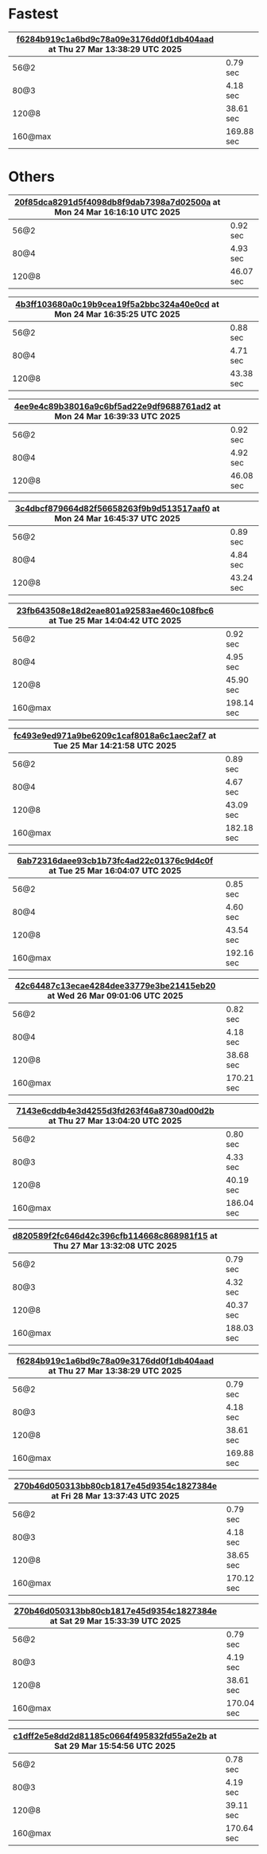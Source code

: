 # Fastest


| [f6284b919c1a6bd9c78a09e3176dd0f1db404aad](https://github.com/keizertje/curling_sequences_zig/commit/f6284b919c1a6bd9c78a09e3176dd0f1db404aad) at Thu 27 Mar 13:38:29 UTC 2025 | |
|-|-|
| 56@2 | 0.79 sec |
| 80@3 | 4.18 sec |
| 120@8 | 38.61 sec |
| 160@max | 169.88 sec |

# Others

| [20f85dca8291d5f4098db8f9dab7398a7d02500a](https://github.com/keizertje/curling_sequences_zig/commit/20f85dca8291d5f4098db8f9dab7398a7d02500a) at Mon 24 Mar 16:16:10 UTC 2025 | |
|-|-|
| 56@2 | 0.92 sec |
| 80@4 | 4.93 sec |
| 120@8 | 46.07 sec |


| [4b3ff103680a0c19b9cea19f5a2bbc324a40e0cd](https://github.com/keizertje/curling_sequences_zig/commit/4b3ff103680a0c19b9cea19f5a2bbc324a40e0cd) at Mon 24 Mar 16:35:25 UTC 2025 | |
|-|-|
| 56@2 | 0.88 sec |
| 80@4 | 4.71 sec |
| 120@8 | 43.38 sec |


| [4ee9e4c89b38016a9c6bf5ad22e9df9688761ad2](https://github.com/keizertje/curling_sequences_zig/commit/4ee9e4c89b38016a9c6bf5ad22e9df9688761ad2) at Mon 24 Mar 16:39:33 UTC 2025 | |
|-|-|
| 56@2 | 0.92 sec |
| 80@4 | 4.92 sec |
| 120@8 | 46.08 sec |


| [3c4dbcf879664d82f56658263f9b9d513517aaf0](https://github.com/keizertje/curling_sequences_zig/commit/3c4dbcf879664d82f56658263f9b9d513517aaf0) at Mon 24 Mar 16:45:37 UTC 2025 | |
|-|-|
| 56@2 | 0.89 sec |
| 80@4 | 4.84 sec |
| 120@8 | 43.24 sec |


| [23fb643508e18d2eae801a92583ae460c108fbc6](https://github.com/keizertje/curling_sequences_zig/commit/23fb643508e18d2eae801a92583ae460c108fbc6) at Tue 25 Mar 14:04:42 UTC 2025 | |
|-|-|
| 56@2 | 0.92 sec |
| 80@4 | 4.95 sec |
| 120@8 | 45.90 sec |
| 160@max | 198.14 sec |


| [fc493e9ed971a9be6209c1caf8018a6c1aec2af7](https://github.com/keizertje/curling_sequences_zig/commit/fc493e9ed971a9be6209c1caf8018a6c1aec2af7) at Tue 25 Mar 14:21:58 UTC 2025 | |
|-|-|
| 56@2 | 0.89 sec |
| 80@4 | 4.67 sec |
| 120@8 | 43.09 sec |
| 160@max | 182.18 sec |


| [6ab72316daee93cb1b73fc4ad22c01376c9d4c0f](https://github.com/keizertje/curling_sequences_zig/commit/6ab72316daee93cb1b73fc4ad22c01376c9d4c0f) at Tue 25 Mar 16:04:07 UTC 2025 | |
|-|-|
| 56@2 | 0.85 sec |
| 80@4 | 4.60 sec |
| 120@8 | 43.54 sec |
| 160@max | 192.16 sec |


| [42c64487c13ecae4284dee33779e3be21415eb20](https://github.com/keizertje/curling_sequences_zig/commit/42c64487c13ecae4284dee33779e3be21415eb20) at Wed 26 Mar 09:01:06 UTC 2025 | |
|-|-|
| 56@2 | 0.82 sec |
| 80@4 | 4.18 sec |
| 120@8 | 38.68 sec |
| 160@max | 170.21 sec |


| [7143e6cddb4e3d4255d3fd263f46a8730ad00d2b](https://github.com/keizertje/curling_sequences_zig/commit/7143e6cddb4e3d4255d3fd263f46a8730ad00d2b) at Thu 27 Mar 13:04:20 UTC 2025 | |
|-|-|
| 56@2 | 0.80 sec |
| 80@3 | 4.33 sec |
| 120@8 | 40.19 sec |
| 160@max | 186.04 sec |


| [d820589f2fc646d42c396cfb114668c868981f15](https://github.com/keizertje/curling_sequences_zig/commit/d820589f2fc646d42c396cfb114668c868981f15) at Thu 27 Mar 13:32:08 UTC 2025 | |
|-|-|
| 56@2 | 0.79 sec |
| 80@3 | 4.32 sec |
| 120@8 | 40.37 sec |
| 160@max | 188.03 sec |


| [f6284b919c1a6bd9c78a09e3176dd0f1db404aad](https://github.com/keizertje/curling_sequences_zig/commit/f6284b919c1a6bd9c78a09e3176dd0f1db404aad) at Thu 27 Mar 13:38:29 UTC 2025 | |
|-|-|
| 56@2 | 0.79 sec |
| 80@3 | 4.18 sec |
| 120@8 | 38.61 sec |
| 160@max | 169.88 sec |


| [270b46d050313bb80cb1817e45d9354c1827384e](https://github.com/keizertje/curling_sequences_zig/commit/270b46d050313bb80cb1817e45d9354c1827384e) at Fri 28 Mar 13:37:43 UTC 2025 | |
|-|-|
| 56@2 | 0.79 sec |
| 80@3 | 4.18 sec |
| 120@8 | 38.65 sec |
| 160@max | 170.12 sec |


| [270b46d050313bb80cb1817e45d9354c1827384e](https://github.com/keizertje/curling_sequences_zig/commit/270b46d050313bb80cb1817e45d9354c1827384e) at Sat 29 Mar 15:33:39 UTC 2025 | |
|-|-|
| 56@2 | 0.79 sec |
| 80@3 | 4.19 sec |
| 120@8 | 38.61 sec |
| 160@max | 170.04 sec |


| [c1dff2e5e8dd2d81185c0664f495832fd55a2e2b](https://github.com/keizertje/curling_sequences_zig/commit/c1dff2e5e8dd2d81185c0664f495832fd55a2e2b) at Sat 29 Mar 15:54:56 UTC 2025 | |
|-|-|
| 56@2 | 0.78 sec |
| 80@3 | 4.19 sec |
| 120@8 | 39.11 sec |
| 160@max | 170.64 sec |


